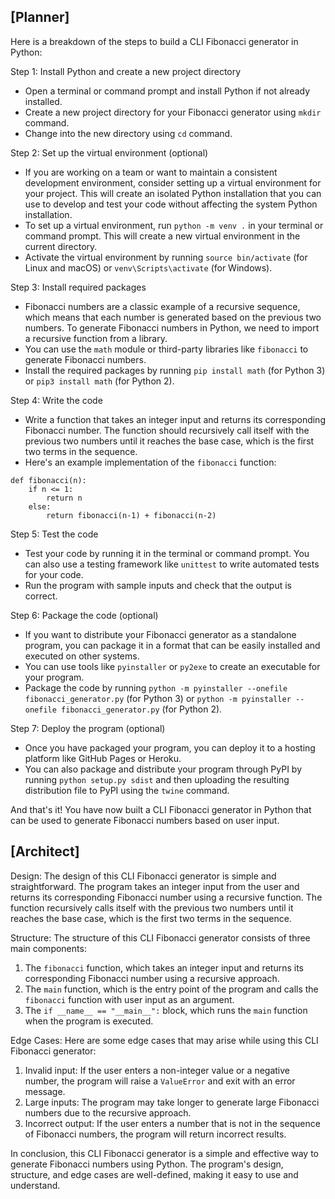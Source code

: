 ## [Planner]


Here is a breakdown of the steps to build a CLI Fibonacci generator in Python:

Step 1: Install Python and create a new project directory

* Open a terminal or command prompt and install Python if not already installed.
* Create a new project directory for your Fibonacci generator using `mkdir` command.
* Change into the new directory using `cd` command.

Step 2: Set up the virtual environment (optional)

* If you are working on a team or want to maintain a consistent development environment, consider setting up a virtual environment for your project. This will create an isolated Python installation that you can use to develop and test your code without affecting the system Python installation.
* To set up a virtual environment, run `python -m venv .` in your terminal or command prompt. This will create a new virtual environment in the current directory.
* Activate the virtual environment by running `source bin/activate` (for Linux and macOS) or `venv\Scripts\activate` (for Windows).

Step 3: Install required packages

* Fibonacci numbers are a classic example of a recursive sequence, which means that each number is generated based on the previous two numbers. To generate Fibonacci numbers in Python, we need to import a recursive function from a library.
* You can use the `math` module or third-party libraries like `fibonacci` to generate Fibonacci numbers.
* Install the required packages by running `pip install math` (for Python 3) or `pip3 install math` (for Python 2).

Step 4: Write the code

* Write a function that takes an integer input and returns its corresponding Fibonacci number. The function should recursively call itself with the previous two numbers until it reaches the base case, which is the first two terms in the sequence.
* Here's an example implementation of the `fibonacci` function:
```
def fibonacci(n):
    if n <= 1:
        return n
    else:
        return fibonacci(n-1) + fibonacci(n-2)
```
Step 5: Test the code

* Test your code by running it in the terminal or command prompt. You can also use a testing framework like `unittest` to write automated tests for your code.
* Run the program with sample inputs and check that the output is correct.

Step 6: Package the code (optional)

* If you want to distribute your Fibonacci generator as a standalone program, you can package it in a format that can be easily installed and executed on other systems.
* You can use tools like `pyinstaller` or `py2exe` to create an executable for your program.
* Package the code by running `python -m pyinstaller --onefile fibonacci_generator.py` (for Python 3) or `python -m pyinstaller --onefile fibonacci_generator.py` (for Python 2).

Step 7: Deploy the program (optional)

* Once you have packaged your program, you can deploy it to a hosting platform like GitHub Pages or Heroku.
* You can also package and distribute your program through PyPI by running `python setup.py sdist` and then uploading the resulting distribution file to PyPI using the `twine` command.

And that's it! You have now built a CLI Fibonacci generator in Python that can be used to generate Fibonacci numbers based on user input.

## [Architect]


Design:
The design of this CLI Fibonacci generator is simple and straightforward. The program takes an integer input from the user and returns its corresponding Fibonacci number using a recursive function. The function recursively calls itself with the previous two numbers until it reaches the base case, which is the first two terms in the sequence.

Structure:
The structure of this CLI Fibonacci generator consists of three main components:

1. The `fibonacci` function, which takes an integer input and returns its corresponding Fibonacci number using a recursive approach.
2. The `main` function, which is the entry point of the program and calls the `fibonacci` function with user input as an argument.
3. The `if __name__ == "__main__":` block, which runs the `main` function when the program is executed.

Edge Cases:
Here are some edge cases that may arise while using this CLI Fibonacci generator:

1. Invalid input: If the user enters a non-integer value or a negative number, the program will raise a `ValueError` and exit with an error message.
2. Large inputs: The program may take longer to generate large Fibonacci numbers due to the recursive approach.
3. Incorrect output: If the user enters a number that is not in the sequence of Fibonacci numbers, the program will return incorrect results.

In conclusion, this CLI Fibonacci generator is a simple and effective way to generate Fibonacci numbers using Python. The program's design, structure, and edge cases are well-defined, making it easy to use and understand.

